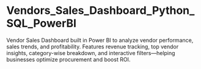 # Vendors_Sales_Dashboard_Python_SQL_PowerBI
Vendor Sales Dashboard built in Power BI to analyze vendor performance, sales trends, and profitability. Features revenue tracking, top vendor insights, category-wise breakdown, and interactive filters—helping businesses optimize procurement and boost ROI.

